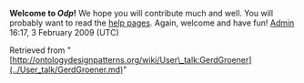 __Welcome to _Odp_!__ We hope you will contribute much and well. 
You will probably want to read the [help pages](http://ontologydesignpatterns.org/wiki/Help:Contents "Help:Contents"). Again, welcome and have fun! [Admin](../User/ValentinaPresutti.md "User:ValentinaPresutti") 16:17, 3 February 2009 (UTC)





Retrieved from "[http://ontologydesignpatterns.org/wiki/User\_talk:GerdGroener](../User_talk/GerdGroener.md)"
